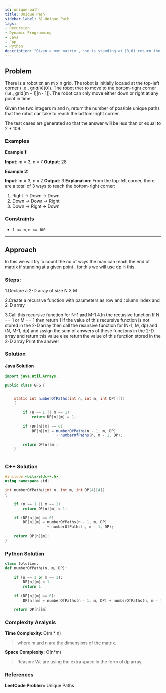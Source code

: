 ```yaml
---
id: unique-path
title: Unique Path
sidebar_label: 62-Unique Path
tags:
- Recursion
- Dynamic Programming
- Java
- Cpp
- Python
description: "Given a mxn matrix , one is standing at (0,0) return the no of possible unique paths to reach (m-1,n-1), one can only move right and down."
---
```


## Problem

There is a robot on an m x n grid. The robot is initially located at the top-left corner (i.e., grid[0][0]). The robot tries to move to the bottom-right corner (i.e., grid[m - 1][n - 1]). The robot can only move either down or right at any point in time.

Given the two integers m and n, return the number of possible unique paths that the robot can take to reach the bottom-right corner.

The test cases are generated so that the answer will be less than or equal to 2 * 109.


### Examples

**Example 1:**

**Input**: m = 3, n = 7
**Output**: 28


**Example 2:**

**Input**: m = 3, n = 2
**Output**: 3
**Explanation**: From the top-left corner, there are a total of 3 ways to reach the bottom-right corner:
1. Right -> Down -> Down
2. Down -> Down -> Right
3. Down -> Right -> Down

### Constraints

- `1 <= m,n <= 100`



---

## Approach

In this we will try to count the no of ways the man can reach the end of matrix if standing at a given point , for this we will use dp in this.

### Steps:

1.Declare a 2-D array of size N X M

2.Create a recursive function with parameters as row and column index and 2-D array

3.Call this recursive function for N-1 and M-1
4.In the recursive function
If N == 1 or M == 1 then return 1
If the value of this recursive function is not stored in the 2-D array then call the recursive function for (N-1, M, dp) and (N, M-1, dp) and assign the sum of answers of these functions in the 2-D array and return this value
else return the value of this function stored in the 2-D array 
Print the answer

### Solution

#### Java Solution

```java
import java.util.Arrays;

public class GFG {
 

    static int numberOfPaths(int n, int m, int DP[][])
    {
 
        if (n == 1 || m == 1)
            return DP[n][m] = 1;
 
        if (DP[n][m] == 0)
            DP[n][m] = numberOfPaths(n - 1, m, DP)
                       + numberOfPaths(n, m - 1, DP);
 
        return DP[n][m];
    }
 


```
### C++ Solution

```cpp
#include <bits/stdc++.h>
using namespace std;

int numberOfPaths(int n, int m, int DP[4][4])
{
 
    if (n == 1 || m == 1)
        return DP[n][m] = 1;
 
    if (DP[n][m] == 0)
        DP[n][m] = numberOfPaths(n - 1, m, DP)
                   + numberOfPaths(n, m - 1, DP);
 
    return DP[n][m];
}
```
### Python Solution

```python
class Solution:
def numberOfPaths(n, m, DP):
 
    if (n == 1 or m == 1):
        DP[n][m] = 1
        return 1
 
    if (DP[n][m] == 0):
        DP[n][m] = numberOfPaths(n - 1, m, DP) + numberOfPaths(n, m - 1, DP)
 
    return DP[n][m]
```

### Complexity Analysis
**Time Complexity:** O(m * n)
>where m and n are the dimensions of the matrix. 

**Space Complexity:** O(n*m)
>Reason: We are using the extra space in the form of dp array.

### References
**LeetCode Problem:** Unique Paths